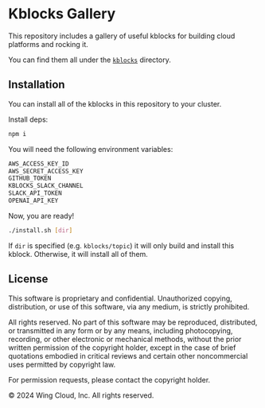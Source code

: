 # Kblocks Gallery

This repository includes a gallery of useful kblocks for building cloud platforms and rocking it.

You can find them all under the [`kblocks`](./kblocks/) directory.

## Installation

You can install all of the kblocks in this repository to your cluster.

Install deps:

```sh
npm i
```

You will need the following environment variables:

```sh
AWS_ACCESS_KEY_ID
AWS_SECRET_ACCESS_KEY
GITHUB_TOKEN
KBLOCKS_SLACK_CHANNEL
SLACK_API_TOKEN
OPENAI_API_KEY
```

Now, you are ready!

```sh
./install.sh [dir]
```

If `dir` is specified (e.g. `kblocks/topic`) it will only build and install this kblock. Otherwise, it will install all of them.

## License

This software is proprietary and confidential. Unauthorized copying, distribution, or use of this software, via any medium, is strictly prohibited.

All rights reserved. No part of this software may be reproduced, distributed, or transmitted in any form or by any means, including photocopying, recording, or other electronic or mechanical methods, without the prior written permission of the copyright holder, except in the case of brief quotations embodied in critical reviews and certain other noncommercial uses permitted by copyright law.

For permission requests, please contact the copyright holder.

© 2024 Wing Cloud, Inc. All rights reserved.
